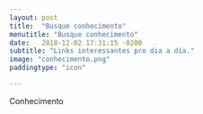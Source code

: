 ```yaml
---
layout: post
title:  "Busque conhecimento"
menutitle: "Busque conhecimento"
date:   2018-12-02 17:31:15 -0200
subtitle: "Links interessantes pro dia a dia."
image: "conhecimento.png"
paddingtype: "icon"

---
```


Conhecimento